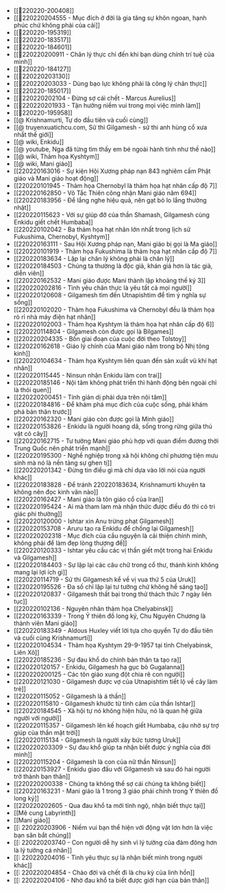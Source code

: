 - [[💬220220-200408]]
- [[💬220220204555 - Mục đích ở đời là gia tăng sự khôn ngoan, hạnh phúc chứ không phải của cải]]
- [[💬220220-195319]]
- [[💬220220-183517]]
- [[💬220220-184601]]
- [[💬220220200911 - Chân lý thực chỉ đến khi bạn dùng chính trí tuệ của mình]]
- [[💬220220-184127]]
- [[💬220220203130]]
- [[💬220220203033 - Dùng bạo lực không phải là công lý chân thực]]
- [[💬220220-185017]]
- [[💬220220202104 - Đừng sợ cái chết - Marcus Aurelius]]
- [[💬220220201933 - Tận hưởng niềm vui trong mọi việc mình làm]]
- [[💬220220-195958]]
- [[@ Krishnamurti, Tự do đầu tiên và cuối cùng]]
- [[@ truyenxuatichcu.com, Sử thi Gilgamesh - sử thi anh hùng cổ xưa nhất thế giới]]
- [[@ wiki, Enkidu]]
- [[@ youtube, Nga đã từng tìm thấy em bé ngoài hành tinh như thế nào]]
- [[@ wiki, Thảm họa Kyshtym]]
- [[@ wiki, Mani giáo]]
- [[220220163016 - Sự kiện Hội Xương pháp nạn 843 nghiêm cấm Phật giáo và Mani giáo hoạt động]]
- [[220220101945 - Thảm họa Chernobyl là thảm họa hạt nhân cấp độ 7]]
- [[220220162850 - Võ Tắc Thiên công nhận Mani giáo năm 694]]
- [[220220183956 - Để lắng nghe hiệu quả, nên gạt bỏ lo lắng thường nhật]]
- [[220220115623 - Với sự giúp đỡ của thần Shamash, Gilgamesh cùng Enkidu giết chết Humbaba]]
- [[220220102042 - Ba thảm họa hạt nhân lớn nhất trong lịch sử Fukushima, Chernobyl, Kyshtym]]
- [[220220163111 - Sau Hội Xương pháp nạn, Mani giáo bị gọi là Ma giáo]]
- [[220220101919 - Thảm họa Fukushima là thảm họa hạt nhân cấp độ 7]]
- [[220220183634 - Lặp lại chân lý không phải là chân lý]]
- [[220220184503 - Chúng ta thường là độc giả, khán giả hơn là tác giả, diễn viên]]
- [[220220162532 - Mani giáo được Mani thành lập khoảng thế kỷ 3]]
- [[220220202816 - Tình yêu chân thực là yêu tất cả mọi người]]
- [[220220120608 - Gilgamesh tìm đến Utnapishtim để tìm ý nghĩa sự sống]]
- [[220220102020 - Thảm họa Fukushima và Chernobyl đều là thảm họa rò rỉ nhà máy điện hạt nhân]]
- [[220220102003 - Thảm họa Kyshtym là thảm họa hạt nhân cấp độ 6]]
- [[220220114804 - Gilgamesh còn được gọi là Bilgames]]
- [[220220204335 - Bốn giai đoạn của cuộc đời theo Tolstoy]]
- [[220220162618 - Giáo lý chính của Mani giáo nằm trong bộ Nhị tông kinh]]
- [[220220104634 - Thảm họa Kyshtym liên quan đến sản xuất vũ khí hạt nhân]]
- [[220220115445 - Ninsun nhận Enkidu làm con trai]]
- [[220220185146 - Nội tâm không phát triển thì hành động bên ngoài chỉ là thói quen]]
- [[220220200451 - Tính giản dị phải dựa trên nội tâm]]
- [[220220184816 - Để khám phá mục đích của cuộc sống, phải khám phá bản thân trước]]
- [[220220162320 - Mani giáo còn được gọi là Minh giáo]]
- [[220220153826 - Enkidu là người hoang dã, sống trong rừng giữa thú vật cỏ cây]]
- [[220220162715 - Tư tưởng Mani giáo phù hợp với quan điểm đương thời Trung Quốc nên phát triển mạnh]]
- [[220220195300 - Nghề nghiệp trong xã hội không chỉ phương tiện mưu sinh mà nó là nền tảng sự ghen tị]]
- [[220220201342 - Đừng tin điều gì mà chỉ dựa vào lời nói của người khác]]
- [[220220183828 - Để tránh 220220183634, Krishnamurti khuyên ta không nên đọc kinh văn nào]]
- [[220220162427 - Mani giáo là tôn giáo cổ của Iran]]
- [[220220195424 - Ai mà tham lam mà nhận thức được điều đó thì có tri giác phi thường]]
- [[220220120000 - Ishtar xin Anu trừng phạt Gilgamesh]]
- [[220220153708 - Aruru tạo ra Enkidu để chống lại Gilgamesh]]
- [[220220202318 - Mục đích của cầu nguyện là cải thiện chính mình, không phải để làm đẹp lòng thượng đế]]
- [[220220120333 - Ishtar yêu cầu các vị thần giết một trong hai Enkidu và Gilgamesh]]
- [[220220184403 - Sự lặp lại các câu chữ trong cổ thư, thánh kinh không mang lại lợi ích gì]]
- [[220220114719 - Sử thi Gilgamesh kể về vị vua thứ 5 của Uruk]]
- [[220220195526 - Đa số chỉ lặp lại tư tưởng chứ không hề sáng tạo]]
- [[220220120837 - Gilgamesh thất bại trong thử thách thức 7 ngày liên tục]]
- [[220220102136 - Nguyên nhân thảm họa Chelyabinsk]]
- [[220220163339 - Trong Ỷ thiên đồ long ký, Chu Nguyên Chương là thành viên Mani giáo]]
- [[220220183349 - Aldous Huxley viết lời tựa cho quyển Tự do đầu tiên và cuối cùng Krishnamurti]]
- [[220220104534 - Thảm họa Kyshtym 29-9-1957 tại tỉnh Chelyabinsk, Liên Xô]]
- [[220220185236 - Sự đau khổ do chính bản thân ta tạo ra]]
- [[220220120157 - Enkidu, Gilgamesh hạ gục bò Gugalanna]]
- [[220220200125 - Các tôn giáo xung đột chia rẽ con người]]
- [[220220121030 - Gilgamesh được vợ của Utnapishtim tiết lộ về cây làm trẻ]]
- [[220220115052 - Gilgamesh là á thần]]
- [[220220115810 - Gilgamesh khước từ tình cảm của thần Ishtar]]
- [[220220184545 - Xã hội tự nó không hiện hữu, nó là quan hệ giữa người với người]]
- [[220220115357 - Gilgamesh lên kế hoạch giết Humbaba, cậu nhờ sự trợ giúp của thần mặt trời]]
- [[220220115134 - Gilgamesh là người xây bức tương Uruk]]
- [[220220203309 - Sự đau khổ giúp ta nhận biết được ý nghĩa của đời mình]]
- [[220220115204 - Gilgamesh là con của nữ thần Ninsun]]
- [[220220153927 - Enkidu giao đấu với Gilgamesh và sau đó hai người trở thành bạn thân]]
- [[220220200338 - Chúng ta không thể sợ cái chúng ta không biết]]
- [[220220163231 - Mani giáo  là 1 trong 3 giáo phái chính trong Ỷ thiên đồ long ký]]
- [[220220202605 - Qua đau khổ ta mới tỉnh ngộ, nhận biết thực tại]]
- [[Mê cung Labyrinth]]
- [[Mani giáo]]
- [[❕ 220220203906 - Niềm vui bạn thể hiện với động vật lơn hơn là việc bạn săn bắt chúng]]
- [[❕ 220220203740 - Con người dễ hy sinh vì lý tưởng của đám đông hơn là lý tưởng cá nhân]]
- [[❕ 220220204016 - Tình yêu thực sự là nhận biết mình trong người khác]]
- [[❕ 220220204854 - Chào đời và chết đi là chu kỳ của linh hồn]]
- [[❕ 220220204106 - Nhờ đau khổ ta biết được giới hạn của bản thân]]
